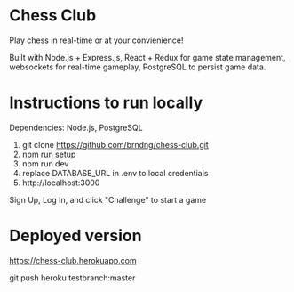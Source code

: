 # Chess Club

Play chess in real-time or at your convienience!

Built with Node.js + Express.js, React + Redux for game state management, websockets for real-time gameplay, PostgreSQL to persist game data.

# Instructions to run locally

Dependencies: Node.js, PostgreSQL

1. git clone https://github.com/brndng/chess-club.git
2. npm run setup
3. npm run dev
4. replace DATABASE_URL in .env to local credentials
5. http://localhost:3000

Sign Up, Log In, and click "Challenge" to start a game

# Deployed version

https://chess-club.herokuapp.com

git push heroku testbranch:master
